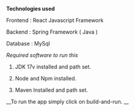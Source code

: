 **Technologies used**

Frontend : React Javascript Framework

Backend : Spring Framework ( Java )

Database : MySql



*Required software to run this*

1.  JDK 17v installed and path set.

2. Node and Npm installed.

3. Maven Installed and path set.



__To run the app simply click on build-and-run. __














